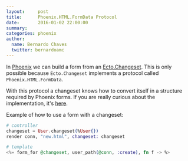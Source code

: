 ```yaml
---
layout:     post
title:      Phoenix.HTML.FormData Protocol
date:       2016-01-02 22:00:00
summary:
categories: phoenix
author:
  name: Bernardo Chaves
  twitter: bernardoamc
---
```


In [Phoenix](http://phoenixframework.org/) we can build a form from an
[Ecto.Changeset](https://hexdocs.pm/ecto/Ecto.Changeset.html). This is only possible
because `Ecto.Changeset` implements a protocol called `Phoenix.HTML.FormData`.

With this protocol a changeset knows how to convert itself in a structure
required by Phoenix forms. If you are really curious about the implementation,
it's
[here](https://github.com/phoenixframework/phoenix_ecto/blob/master/lib/phoenix_ecto/html.ex).

Example of how to use a form with a changeset:

```elixir
# controller
changeset = User.changeset(%User{})
render conn, "new.html", changeset: changeset

# template
<%= form_for @changeset, user_path(@conn, :create), fn f -> %>
```

